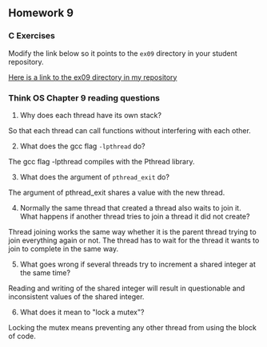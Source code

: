 ## Homework 9

### C Exercises

Modify the link below so it points to the `ex09` directory in your
student repository.

[Here is a link to the ex09 directory in my repository](https://github.com/bwerth/ExercisesInC/tree/master/exercises/ex09)

### Think OS Chapter 9 reading questions

1) Why does each thread have its own stack?

So that each thread can call functions without interfering with each other.

2) What does the gcc flag `-lpthread` do?

The gcc flag -lpthread compiles with the Pthread library.

3) What does the argument of `pthread_exit` do?

The argument of pthread_exit shares a value with the new thread.

4) Normally the same thread that created a thread also waits to join it.
What happens if another thread tries to join a thread it did not create?

Thread joining works the same way whether it is the parent thread trying to join everything again or not. The thread has to wait for the thread
it wants to join to complete in the same way.

5) What goes wrong if several threads try to increment a shared integer at the same time?

Reading and writing of the shared integer will result in questionable and inconsistent values of the shared integer.

6) What does it mean to "lock a mutex"?

Locking the mutex means preventing any other thread from using the block of code.
